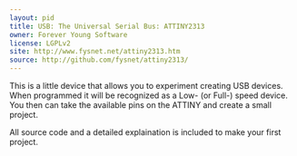 ```yaml
---
layout: pid
title: USB: The Universal Serial Bus: ATTINY2313
owner: Forever Young Software
license: LGPLv2
site: http://www.fysnet.net/attiny2313.htm
source: http://github.com/fysnet/attiny2313/
---
```


This is a little device that allows you to experiment creating USB devices. When programmed it will be recognized as a Low- (or Full-) speed device. You then can take the available pins on the ATTINY and create a small project.

All source code and a detailed explaination is included to make your first project.
